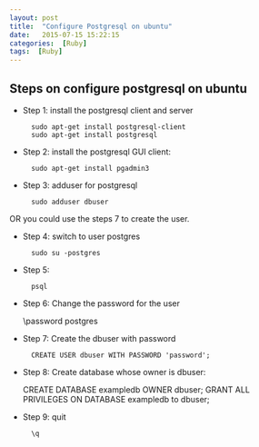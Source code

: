 ```yaml
---
layout: post
title:  "Configure Postgresql on ubuntu"
date:   2015-07-15 15:22:15
categories:  [Ruby]
tags:  [Ruby]
---
```



## Steps on configure postgresql on ubuntu


- Step 1: install the postgresql client and server

		sudo apt-get install postgresql-client		
		sudo apt-get install postgresql

- Step 2: install the postgresql GUI client:

		sudo apt-get install pgadmin3


- Step 3: adduser for postgresql

		sudo adduser dbuser
OR you could use the steps 7 to create the user.

		

- Step 4: switch to user postgres


		sudo su -postgres


- Step 5: 
		
		psql


- Step 6: Change the password for the user

	\password postgres

- Step 7: Create the dbuser with password

		
		CREATE USER dbuser WITH PASSWORD 'password';

- Step 8: Create database whose owner is dbuser:

	CREATE DATABASE exampledb OWNER dbuser;
	GRANT ALL PRIVILEGES ON DATABASE exampledb to dbuser;

- Step 9: quit
	
		\q